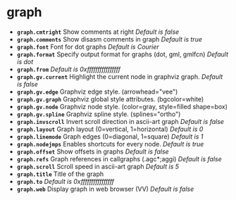 <!-- TITLE: graph -->

# graph

- **`graph.cmtright`** Show comments at right _Default is false_
- **`graph.comments`** Show disasm comments in graph _Default is true_
- **`graph.font`** Font for dot graphs _Default is Courier_
- **`graph.format`** Specify output format for graphs (dot, gml, gmlfcn) _Default is dot_
- **`graph.from`** _Default is 0xffffffffffffffff_
- **`graph.gv.current`** Highlight the current node in graphviz graph. _Default is false_
- **`graph.gv.edge`** Graphviz edge style. (arrowhead="vee")
- **`graph.gv.graph`** Graphviz global style attributes. (bgcolor=white)
- **`graph.gv.node`** Graphviz node style. (color=gray, style=filled shape=box)
- **`graph.gv.spline`** Graphviz spline style. (splines="ortho")
- **`graph.invscroll`** Invert scroll direction in ascii-art graph _Default is false_
- **`graph.layout`** Graph layout (0=vertical, 1=horizontal) _Default is 0_
- **`graph.linemode`** Graph edges (0=diagonal, 1=square) _Default is 1_
- **`graph.nodejmps`** Enables shortcuts for every node. _Default is true_
- **`graph.offset`** Show offsets in graphs _Default is false_
- **`graph.refs`** Graph references in callgraphs (.agc*;aggi) _Default is false_
- **`graph.scroll`** Scroll speed in ascii-art graph _Default is 5_
- **`graph.title`** Title of the graph
- **`graph.to`** _Default is 0xffffffffffffffff_
- **`graph.web`** Display graph in web browser (VV) _Default is false_